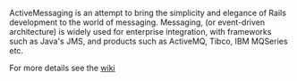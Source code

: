 ActiveMessaging is an attempt to bring the simplicity and elegance of Rails development to the world of messaging. Messaging, (or event-driven architecture) is widely used for enterprise integration, with frameworks such as Java's JMS, and products such as ActiveMQ, Tibco, IBM MQSeries etc.

For more details see the [wiki](http://code.google.com/p/activemessaging/wiki/ActiveMessaging)



